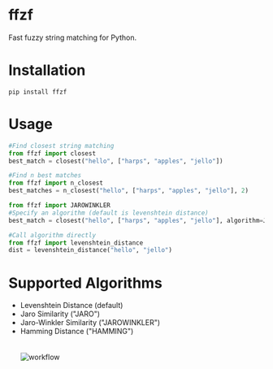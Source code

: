 # ffzf
Fast fuzzy string matching for Python. 

# Installation 
```
pip install ffzf
```

# Usage
```python
#Find closest string matching
from ffzf import closest
best_match = closest("hello", ["harps", "apples", "jello"])

#Find n best matches
from ffzf import n_closest
best_matches = n_closest("hello", ["harps", "apples", "jello"], 2)

from ffzf import JAROWINKLER
#Specify an algorithm (default is levenshtein distance)
best_match = closest("hello", ["harps", "apples", "jello"], algorithm=JAROWINKLER)

#Call algorithm directly
from ffzf import levenshtein_distance
dist = levenshtein_distance("hello", "jello")
```

# Supported Algorithms
- Levenshtein Distance (default)
- Jaro Similarity ("JARO")
- Jaro-Winkler Similarity ("JAROWINKLER")
- Hamming Distance ("HAMMING")
<br><br><br>
![workflow](https://github.com/addisonc6/ffzf/actions/workflows/CI.yml/badge.svg)